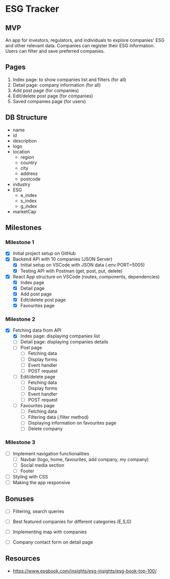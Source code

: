 # ESG Tracker

## MVP

An app for investors, regulators, and individuals to explore companies' ESG and other relevant data. Companies can register their ESG information. Users can filter and save preferred companies.

## Pages

1. Index page: to show companies list and filters (for all)
2. Detail page: company information (for all)
3. Add post page (for companies)
4. Edit/delete post page (for companies)
5. Saved companies page (for users)

## DB Structure
- name
- id
- description
- logo
- location
    - region
    - country
    - city
    - address
    - postcode
- industry
- ESG
    - e_index
    - s_index
    - g_index
- marketCap


## Milestones

### Milestone 1
- [x] Initial project setup on GitHub
- [x] Backend API with 10 companies (JSON Server)
    - [x] Initial setup on VSCode with JSON data (.env PORT=5005)
    - [x] Testing API with Postman (get, post, put, delete)
- [x] React App structure on VSCode (routes, components, dependencies)
    - [x] Index page 
    - [x] Detail page
    - [x] Add post page
    - [x] Edit/delete post page
    - [x] Favourites page

### Milestone 2

- [x] Fetching data from API 
    - [x] Index page: displaying companies list
    - [ ] Detail page: displaying companies details
    - [ ] Post page
        - [ ] Fetching data
        - [ ] Display forms
        - [ ] Event handler
        - [ ] POST request
    - [ ] Edit/delete page
        - [ ] Fetching data
        - [ ] Display forms
        - [ ] Event handler
        - [ ] POST request
    - [ ] Favourites page
        - [ ] Fetching data
        - [ ] Filtering data (.filter method)
        - [ ] Displaying information on favourites page
        - [ ] Delete company

### Milestone 3
- [ ] Implement navigation functionalities
    - [ ] Navbar (logo, home, favourites, add company, my company)
    - [ ] Social media section
    - [ ] Footer
- [ ] Styling with CSS
- [ ] Making the app responsive

## Bonuses
- [ ] Filtering, search queries
- [ ] Best featured companies for different categories (E,S,G) 
- [ ] Implementing map with companies
- [ ] Company contact form on detail page


## Resources
- https://www.esgbook.com/insights/esg-insights/esg-book-top-100/




